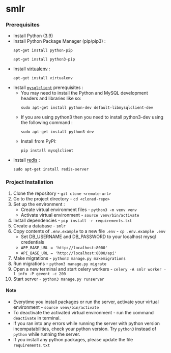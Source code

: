 # smlr

### Prerequisites
* Install Python (3.9)
* Install Python Package Manager (pip/pip3) :
    ```
    apt-get install python-pip
    ```
    ```
    apt-get install python3-pip
    ```
* Install [virtualenv](https://gist.github.com/Geoyi/d9fab4f609e9f75941946be45000632b) :
    ```
    apt-get install virtualenv
    ```
* Install [`mysqlclient`](https://pypi.org/project/mysqlclient/) prerequisites :
    * You may need to install the Python and MySQL development headers and libraries like so:
        ```
        sudo apt-get install python-dev default-libmysqlclient-dev
        ```
    * If you are using python3 then you need to install python3-dev using the following command :
        ```
        sudo apt-get install python3-dev
        ```
    * Install from PyPI:
        ```
        pip install mysqlclient
        ```
* Install [redis](https://redis.io/) :
    ```
    sudo apt-get install redis-server
    ```

### Project Installation

1. Clone the repository - `git clone <remote-url>`
1. Go to the project directory - `cd <cloned-repo>`
1. Set up the environment :
    * Create virtual environment files - `python3 -m venv venv`
    * Activate virtual environment - `source venv/bin/activate`
1. Install dependencies - `pip install -r requirements.txt`
1. Create a database - `smlr`
1. Copy contents of `.env.example` to a new file `.env` - `cp .env.example .env`
    * Set DB_USERNAME and DB_PASSWORD to your localhost mysql credentials
    * `APP_BASE_URL = 'http://localhost:8000'`
    * `API_BASE_URL = 'http://localhost:8000/api'`
1. Make migrations - `python3 manage.py makemigrations`
1. Run migrations - `python3 manage.py migrate`
1. Open a new terminal and start celery workers - `celery -A smlr worker -l info -P gevent -c 200`
1. Start server - `python3 manage.py runserver`


#### Note
* Everytime you install packages or run the server, activate your virtual environment - `source venv/bin/activate`
* To deactivate the activated virtual environment - run the command `deactivate` in terminal.
* If you ran into any errors while running the server with python version incompatabilities, check your python version. Try `python3` instead of `python` while running the server.
* If you install any python packages, please update the file `requirements.txt`
